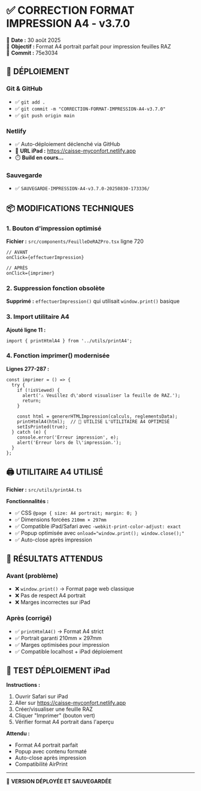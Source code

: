 # ✅ CORRECTION FORMAT IMPRESSION A4 - v3.7.0

📅 **Date :** 30 août 2025  
🎯 **Objectif :** Format A4 portrait parfait pour impression feuilles RAZ  
🔗 **Commit :** 75e3034  

## 🚀 DÉPLOIEMENT

### Git & GitHub
- ✅ `git add .`
- ✅ `git commit -m "CORRECTION-FORMAT-IMPRESSION-A4-v3.7.0"`
- ✅ `git push origin main`

### Netlify 
- ✅ Auto-déploiement déclenché via GitHub
- 🔗 **URL iPad :** https://caisse-myconfort.netlify.app
- ⏱️ **Build en cours...**

### Sauvegarde
- ✅ `SAUVEGARDE-IMPRESSION-A4-v3.7.0-20250830-173336/`

## 📦 MODIFICATIONS TECHNIQUES

### 1. Bouton d'impression optimisé
**Fichier :** `src/components/FeuilleDeRAZPro.tsx` ligne 720
```tsx
// AVANT
onClick={effectuerImpression} 

// APRÈS  
onClick={imprimer}
```

### 2. Suppression fonction obsolète
**Supprimé :** `effectuerImpression()` qui utilisait `window.print()` basique

### 3. Import utilitaire A4
**Ajouté ligne 11 :**
```tsx
import { printHtmlA4 } from '../utils/printA4';
```

### 4. Fonction imprimer() modernisée
**Lignes 277-287 :**
```tsx
const imprimer = () => {
  try {
    if (!isViewed) {
      alert('⚠️ Veuillez d\'abord visualiser la feuille de RAZ.');
      return;
    }
    
    const html = genererHTMLImpression(calculs, reglementsData);
    printHtmlA4(html);  // 🎯 UTILISE L'UTILITAIRE A4 OPTIMISÉ
    setIsPrinted(true);
  } catch (e) {
    console.error('Erreur impression', e);
    alert('Erreur lors de l\'impression.');
  }
};
```

## 🖨️ UTILITAIRE A4 UTILISÉ

**Fichier :** `src/utils/printA4.ts`

**Fonctionnalités :**
- ✅ CSS `@page { size: A4 portrait; margin: 0; }`
- ✅ Dimensions forcées `210mm × 297mm`  
- ✅ Compatible iPad/Safari avec `-webkit-print-color-adjust: exact`
- ✅ Popup optimisée avec `onload="window.print(); window.close();"`
- ✅ Auto-close après impression

## 🎯 RÉSULTATS ATTENDUS

### Avant (problème)
- ❌ `window.print()` → Format page web classique
- ❌ Pas de respect A4 portrait
- ❌ Marges incorrectes sur iPad

### Après (corrigé)
- ✅ `printHtmlA4()` → Format A4 strict
- ✅ Portrait garanti 210mm × 297mm
- ✅ Marges optimisées pour impression
- ✅ Compatible localhost + iPad déploiement

## 📱 TEST DÉPLOIEMENT iPad

**Instructions :**
1. Ouvrir Safari sur iPad
2. Aller sur https://caisse-myconfort.netlify.app
3. Créer/visualiser une feuille RAZ
4. Cliquer "Imprimer" (bouton vert)
5. Vérifier format A4 portrait dans l'aperçu

**Attendu :**
- Format A4 portrait parfait
- Popup avec contenu formaté
- Auto-close après impression
- Compatibilité AirPrint

---

🎉 **VERSION DÉPLOYÉE ET SAUVEGARDÉE**
